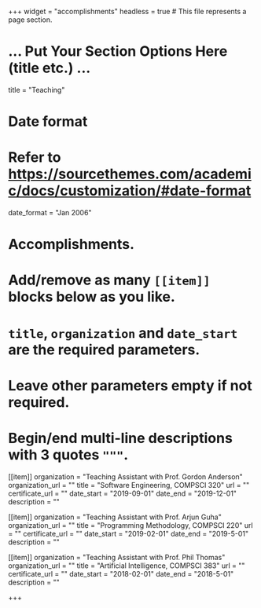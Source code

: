 +++
widget = "accomplishments"
headless = true  # This file represents a page section.

# ... Put Your Section Options Here (title etc.) ...
title = "Teaching"

# Date format
#   Refer to https://sourcethemes.com/academic/docs/customization/#date-format
date_format = "Jan 2006"

# Accomplishments.
#   Add/remove as many `[[item]]` blocks below as you like.
#   `title`, `organization` and `date_start` are the required parameters.
#   Leave other parameters empty if not required.
#   Begin/end multi-line descriptions with 3 quotes `"""`.

[[item]]
  organization = "Teaching Assistant with Prof. Gordon Anderson"
  organization_url = ""
  title = "Software Engineering, COMPSCI 320"
  url = ""
  certificate_url = ""
  date_start = "2019-09-01"
  date_end = "2019-12-01"
  description = ""

[[item]]
  organization = "Teaching Assistant with Prof. Arjun Guha"
  organization_url = ""
  title = "Programming Methodology, COMPSCI 220"
  url = ""
  certificate_url = ""
  date_start = "2019-02-01"
  date_end = "2019-5-01"
  description = ""

[[item]]
  organization = "Teaching Assistant with Prof. Phil Thomas"
  organization_url = ""
  title = "Artificial Intelligence, COMPSCI 383"
  url = ""
  certificate_url = ""
  date_start = "2018-02-01"
  date_end = "2018-5-01"
  description = ""

+++